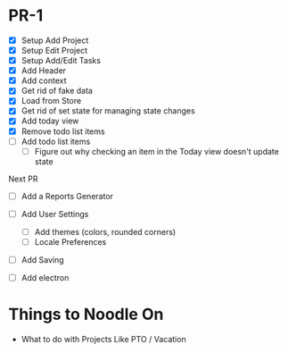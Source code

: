 # PR-1

- [x] Setup Add Project
- [x] Setup Edit Project
- [x] Setup Add/Edit Tasks
- [x] Add Header
- [x] Add context
- [x] Get rid of fake data
- [x] Load from Store
- [x] Get rid of set state for managing state changes
- [x] Add today view
- [x] Remove todo list items
- [ ] Add todo list items
    - [ ] Figure out why checking an item in the Today view doesn't update state

Next PR

- [ ] Add a Reports Generator
- [ ] Add User Settings
    - [ ] Add themes (colors, rounded corners)
    - [ ] Locale Preferences
- [ ] Add Saving 
- [ ] Add electron


# Things to Noodle On

- What to do with Projects Like PTO / Vacation